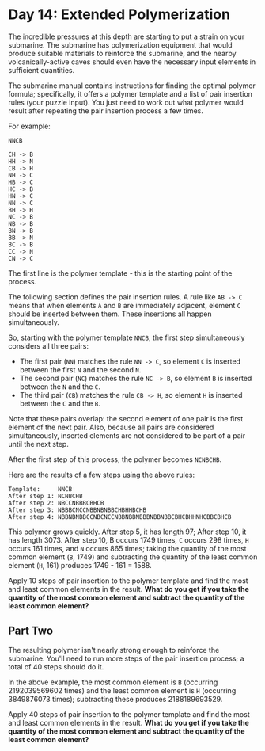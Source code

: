 # Day 14: Extended Polymerization

The incredible pressures at this depth are starting to put a strain on your submarine.
The submarine has polymerization equipment that would produce suitable materials to reinforce the submarine, and the nearby volcanically-active caves should even have the necessary input elements in sufficient quantities.

The submarine manual contains instructions for finding the optimal polymer formula; specifically, it offers a polymer template and a list of pair insertion rules (your puzzle input).
You just need to work out what polymer would result after repeating the pair insertion process a few times.

For example:
```
NNCB

CH -> B
HH -> N
CB -> H
NH -> C
HB -> C
HC -> B
HN -> C
NN -> C
BH -> H
NC -> B
NB -> B
BN -> B
BB -> N
BC -> B
CC -> N
CN -> C
```
The first line is the polymer template - this is the starting point of the process.

The following section defines the pair insertion rules.
A rule like `AB -> C` means that when elements `A` and `B` are immediately adjacent, element `C` should be inserted between them.
These insertions all happen simultaneously.

So, starting with the polymer template `NNCB`, the first step simultaneously considers all three pairs:

- The first pair (`NN`) matches the rule `NN -> C`, so element `C` is inserted between the first `N` and the second `N`.
- The second pair (`NC`) matches the rule `NC -> B`, so element `B` is inserted between the `N` and the `C`.
- The third pair (`CB`) matches the rule `CB -> H`, so element `H` is inserted between the `C` and the `B`.

Note that these pairs overlap: the second element of one pair is the first element of the next pair.
Also, because all pairs are considered simultaneously, inserted elements are not considered to be part of a pair until the next step.

After the first step of this process, the polymer becomes `NCNBCHB`.

Here are the results of a few steps using the above rules:
```
Template:     NNCB
After step 1: NCNBCHB
After step 2: NBCCNBBBCBHCB
After step 3: NBBBCNCCNBBNBNBBCHBHHBCHB
After step 4: NBBNBNBBCCNBCNCCNBBNBBNBBBNBBNBBCBHCBHHNHCBBCBHCB
```
This polymer grows quickly.
After step 5, it has length 97; After step 10, it has length 3073.
After step 10, B occurs 1749 times, `C` occurs 298 times, `H` occurs 161 times, and `N` occurs 865 times; taking the quantity of the most common element (`B`, 1749) and subtracting the quantity of the least common element (`H`, 161) produces 1749 - 161 = 1588.

Apply 10 steps of pair insertion to the polymer template and find the most and least common elements in the result.
**What do you get if you take the quantity of the most common element and subtract the quantity of the least common element?**

## Part Two

The resulting polymer isn't nearly strong enough to reinforce the submarine.
You'll need to run more steps of the pair insertion process; a total of 40 steps should do it.

In the above example, the most common element is `B` (occurring 2192039569602 times) and the least common element is `H` (occurring 3849876073 times); subtracting these produces 2188189693529.

Apply 40 steps of pair insertion to the polymer template and find the most and least common elements in the result.
**What do you get if you take the quantity of the most common element and subtract the quantity of the least common element?**
